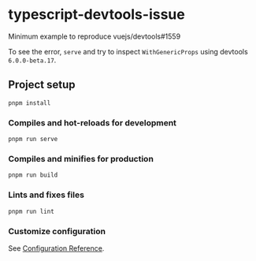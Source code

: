 # typescript-devtools-issue

Minimum example to reproduce vuejs/devtools#1559

To see the error, `serve` and try to inspect `WithGenericProps` using devtools `6.0.0-beta.17`.

## Project setup

```
pnpm install
```

### Compiles and hot-reloads for development

```
pnpm run serve
```

### Compiles and minifies for production

```
pnpm run build
```

### Lints and fixes files

```
pnpm run lint
```

### Customize configuration

See [Configuration Reference](https://cli.vuejs.org/config/).
